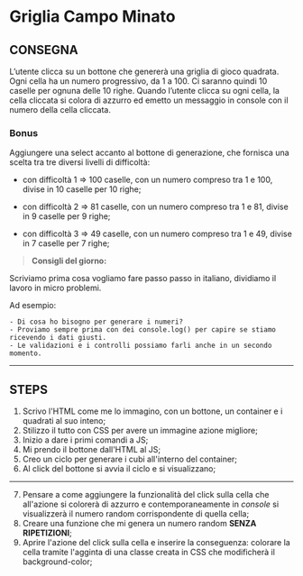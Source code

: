 Griglia Campo Minato
===

## CONSEGNA

L’utente clicca su un bottone che genererà una griglia di gioco quadrata.
Ogni cella ha un numero progressivo, da 1 a 100.
Ci saranno quindi 10 caselle per ognuna delle 10 righe.
Quando l’utente clicca su ogni cella, la cella cliccata si colora di azzurro ed emetto un messaggio in console con il numero della cella cliccata.

### **Bonus**

Aggiungere una select accanto al bottone di generazione, che fornisca una scelta tra tre diversi livelli di difficoltà:

- con difficoltà 1 => 100 caselle, con un numero compreso tra 1 e 100, divise in 10 caselle per 10 righe;

- con difficoltà 2 => 81 caselle, con un numero compreso tra 1 e 81, divise in 9 caselle per 9 righe;

- con difficoltà 3 => 49 caselle, con un numero compreso tra 1 e 49, divise in 7 caselle per 7 righe;

>**Consigli del giorno:**  

Scriviamo prima cosa vogliamo fare passo passo in italiano, dividiamo il lavoro in micro problemi.

Ad esempio:
```
- Di cosa ho bisogno per generare i numeri?
- Proviamo sempre prima con dei console.log() per capire se stiamo ricevendo i dati giusti.
- Le validazioni e i controlli possiamo farli anche in un secondo momento.
```

---

## STEPS

1. Scrivo l'HTML come me lo immagino, con un bottone, un container e i quadrati al suo inteno;
2. Stilizzo il tutto con CSS per avere un immagine
azione migliore;
3. Inizio a dare i primi comandi a JS;
4. Mi prendo il bottone dall'HTML al JS;
5. Creo un ciclo per generare i cubi all'interno del container;
6. Al click del bottone si avvia il ciclo e si visualizzano;
---
7. Pensare a come aggiungere la funzionalità del click sulla cella che all'azione si colorerà di azzurro e contemporaneamente in *console* si visualizzerà il numero random corrispondente di quella cella;
8. Creare una funzione che mi genera un numero random **SENZA RIPETIZIONI**;
9. Aprire l'azione del click sulla cella e inserire la conseguenza: colorare la cella tramite l'agginta di una classe creata in CSS che modificherà il  background-color;
